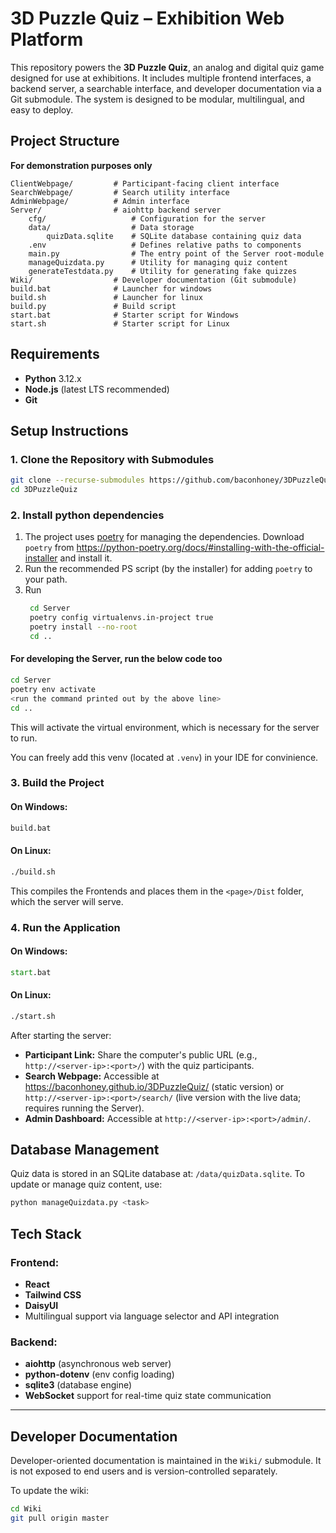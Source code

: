 # 3D Puzzle Quiz – Exhibition Web Platform
This repository powers the **3D Puzzle Quiz**, an analog and digital quiz game designed for use at exhibitions. It includes multiple frontend interfaces, a backend server, a searchable interface, and developer documentation via a Git submodule. The system is designed to be modular, multilingual, and easy to deploy.


## Project Structure
**For demonstration purposes only**
```
ClientWebpage/         # Participant-facing client interface
SearchWebpage/         # Search utility interface
AdminWebpage/          # Admin interface
Server/                # aiohttp backend server
    cfg/                   # Configuration for the server
    data/                  # Data storage
        quizData.sqlite    # SQLite database containing quiz data
    .env                   # Defines relative paths to components
    main.py                # The entry point of the Server root-module
    manageQuizdata.py      # Utility for managing quiz content
    generateTestdata.py    # Utility for generating fake quizzes
Wiki/                  # Developer documentation (Git submodule)
build.bat              # Launcher for windows
build.sh               # Launcher for linux
build.py               # Build script
start.bat              # Starter script for Windows
start.sh               # Starter script for Linux
```

## Requirements

- **Python** 3.12.x
- **Node.js** (latest LTS recommended)
- **Git**

## Setup Instructions

### 1. Clone the Repository with Submodules

```bash
git clone --recurse-submodules https://github.com/baconhoney/3DPuzzleQuiz.git
cd 3DPuzzleQuiz
```

### 2. Install python dependencies

1. The project uses [poetry](https://python-poetry.org/) for managing the dependencies.
Download `poetry` from https://python-poetry.org/docs/#installing-with-the-official-installer and install it.
2. Run the recommended PS script (by the installer) for adding `poetry` to your path.
3. Run
   ```bash
    cd Server
    poetry config virtualenvs.in-project true
    poetry install --no-root
    cd ..
    ```

#### For developing the Server, run the below code too

```bash
cd Server
poetry env activate
<run the command printed out by the above line>
cd ..
```

This will activate the virtual environment, which is necessary for the server to run.

You can freely add this venv (located at `.venv`) in your IDE for convinience.

### 3. Build the Project

#### On Windows:

```cmd
build.bat
```

#### On Linux:

```bash
./build.sh
```

This compiles the Frontends and places them in the `<page>/Dist` folder, which the server will serve.

### 4. Run the Application

#### On Windows:

```cmd
start.bat
```

#### On Linux:

```bash
./start.sh
```

After starting the server:
* **Participant Link:** Share the computer's public URL (e.g., `http://<server-ip>:<port>/`) with the quiz participants.
* **Search Webpage:** Accessible at https://baconhoney.github.io/3DPuzzleQuiz/ (static version) or `http://<server-ip>:<port>/search/` (live version with the live data; requires running the Server).
* **Admin Dashboard:** Accessible at `http://<server-ip>:<port>/admin/`.

## Database Management
Quiz data is stored in an SQLite database at: `/data/quizData.sqlite`.
To update or manage quiz content, use:

```bash
python manageQuizdata.py <task>
```

## Tech Stack

### Frontend:

* **React**
* **Tailwind CSS**
* **DaisyUI**
* Multilingual support via language selector and API integration

### Backend:

* **aiohttp** (asynchronous web server)
* **python-dotenv** (env config loading)
* **sqlite3** (database engine)
* **WebSocket** support for real-time quiz state communication

---

## Developer Documentation

Developer-oriented documentation is maintained in the `Wiki/` submodule.
It is not exposed to end users and is version-controlled separately.

To update the wiki:

```bash
cd Wiki
git pull origin master
```
